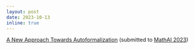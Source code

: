 ```yaml
---
layout: post
date: 2023-10-13
inline: true
---
```


[A New Approach Towards Autoformalization](https://arxiv.org/abs/2310.07957) (submitted to [MathAI 2023](https://mathai2023.github.io/))
